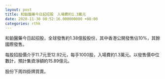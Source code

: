 ```yaml
---
layout: post
title: 和鉑醫藥今日起招股　入場費約1.3萬元
date: 2020-11-30 08:52:16.000000000 +08:00
categories: rthk
---
```


和鉑醫藥今日起招股，全球發售約1.38億股股份，其中香港公開發售佔10%，其餘國際發售。

每股招股價介乎11.7元至12.92元，每手1000股，入場費約1.3萬元。以發售價中位數計，預計集資淨額約15.89億元。

股份下周四掛牌買賣。
